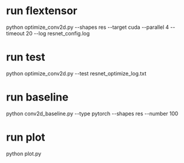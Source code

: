 # run flextensor
python optimize_conv2d.py --shapes res --target cuda --parallel 4 --timeout 20 --log resnet_config.log

# run test
python optimize_conv2d.py --test resnet_optimize_log.txt

# run baseline
python conv2d_baseline.py --type pytorch --shapes res --number 100

# run plot
python plot.py